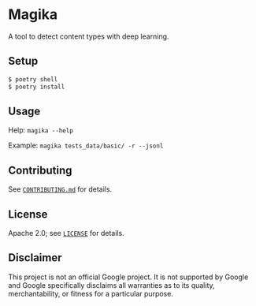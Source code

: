# Magika

A tool to detect content types with deep learning.


## Setup

```bash
$ poetry shell
$ poetry install
```

## Usage

Help: `magika --help`

Example: `magika tests_data/basic/ -r --jsonl`

## Contributing

See [`CONTRIBUTING.md`](CONTRIBUTING.md) for details.

## License

Apache 2.0; see [`LICENSE`](LICENSE) for details.

## Disclaimer

This project is not an official Google project. It is not supported by
Google and Google specifically disclaims all warranties as to its quality,
merchantability, or fitness for a particular purpose.

